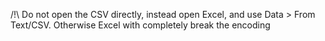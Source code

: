 /!\ Do not open the CSV directly, instead open Excel, and use Data > From Text/CSV. Otherwise Excel with completely break the encoding